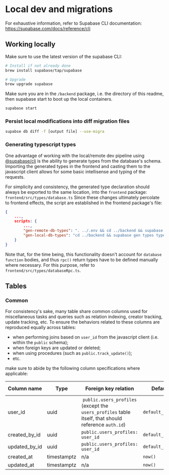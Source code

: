 # Local dev and migrations

For exhaustive information, refer to Supabase CLI documentation: https://supabase.com/docs/reference/cli

## Working locally

Make sure to use the latest version of the supabase CLI:

```sh
# Install if not already done
brew install supabase/tap/supabase

# Upgrade
brew upgrade supabase
```

Make sure you are in the `/backend` package, i.e. the directory of this readme, then supabase start to boot up the local containers.

```sh
supabase start
```

### Persist local modifications into diff migration files

```sh
supabse db diff -f [output file] --use-migra
```

### Generating typescript types

One advantage of working with the local/remote dev pipeline using [@supabase/cli](https://github.com/supabase/cli) is the ability to generate types from the database's schema.
Importing the generated types in the frontend and casting them to the javascript client allows for some basic intellisense and typing of the requests.

For simplicity and consistency, the generated type declaration should always be exported to the same location, into the `frontend` package: `frontend/src/types/database.ts`
Since these changes ultimately percolate to frontend effects, the script are established in the frontend package's file:

```json
{
	...,
	scripts: {
		...,
		"gen-remote-db-types": ". ../.env && cd ../backend && supabase gen types typescript --db-url ${SUPABASE_DB_URL} > ../frontend/src/types/database.ts",
		"gen-local-db-types": "cd ../backend && supabase gen types typescript --local > ../frontend/src/types/database.ts",
	}
}
```

Note that, for the time being, this functionality doesn't account for `database function` bodies, and thus `rpc()` return types have to be defined manually where necessary.
For this purpose, refer to `frontend/src/types/databaseRpc.ts`.


## Tables

### Common

For consistency's sake, many table share common columns used for miscellaneous tasks and queries such as relation indexing, creator tracking, update tracking, etc.
To ensure the behaviors related to these columns are reproduced equally across tables:

- when performing joins based on `user_id` from the javascript client (i.e. within the `public` schema);
- when foreign keys are updated or deleted;
- when using procedures (such as `public.track_update()`);
- etc.

make sure to abide by the following column specifications where applicable:

| Column name | Type | Foreign key relation | Default | Nullable? | `on update` | `on delete` |
| --- | --- | --- | --- | --- | --- | --- |
| user_id | uuid | `public.users_profiles` (except the `users_profiles` table itself, that should reference `auth.id`) | `default_uid()`| false | `cascade` | `set default` |
| created_by_id | uuid | `public.users_profiles: user_id` | `default_uid()` | `false` | `cascade` | `set default` |
| updated_by_id | uuid | `public.users_profiles: user_id` | `default_uid()` | `true` | `cascade` | `set null` |
| created_at | timestamptz | n/a | `now()` | `false` | n/a | n/a |
| updated_at | timestamptz | n/a | `now()` | `false` | n/a | n/a |